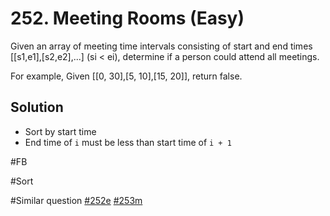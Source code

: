 # 252. Meeting Rooms (Easy)

Given an array of meeting time intervals consisting of start and end times [[s1,e1],[s2,e2],...] (si < ei), determine if a person could attend all meetings.

For example,
Given [[0, 30],[5, 10],[15, 20]],
return false.

## Solution
- Sort by start time
- End time of `i` must be less than start time of `i + 1`

#FB

#Sort

#Similar question [#252e](../p252e/README.md) [#253m](../p253m/README.md) 

